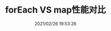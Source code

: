 ---
updated: 2021/02/26 19:53:26
date: 2021/02/26 19:53:26
categories: 
  - web
  - es2015
title: forEach VS map性能对比
post_title: forEach与map性能对比
comments: 
description:    
---